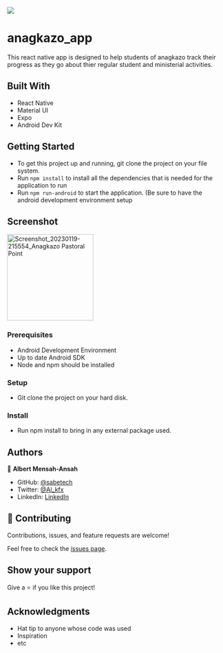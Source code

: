 ![](https://img.shields.io/badge/Sabetech-Developer-green)
# anagkazo_app
This react native app is designed to help students of anagkazo track their progress as they go about thier regular student and ministerial activities.

## Built With

- React Native
- Material UI
- Expo
- Android Dev Kit

## Getting Started

- To get this project up and running, git clone the project on your file system.
- Run `npm install` to install all the dependencies that is needed for the application to run
- Run `npm run-android` to start the application. (Be sure to have the android development environment setup

## Screenshot
<img src="https://user-images.githubusercontent.com/4713955/226282717-4730118d-b247-435d-ba27-86e6d076e16c.jpeg" alt="Screenshot_20230119-215554_Anagkazo Pastoral Point" width="200"/>

### Prerequisites

- Android Development Environment
- Up to date Android SDK
- Node and npm should be installed

### Setup

- Git clone the project on your hard disk.

### Install

- Run npm install to bring in any external package used.

## Authors

👤 **Albert Mensah-Ansah**

- GitHub: [@sabetech](https://github.com/sabetech)
- Twitter: [@Al_kfx](https://twitter.com/Al_kfx)
- LinkedIn: [LinkedIn](https://linkedin.com/in/Albertkma)

## 🤝 Contributing

Contributions, issues, and feature requests are welcome!

Feel free to check the [issues page](../../issues/).

## Show your support

Give a ⭐️ if you like this project!

## Acknowledgments

- Hat tip to anyone whose code was used
- Inspiration
- etc
